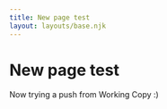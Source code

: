 ```yaml
---
title: New page test
layout: layouts/base.njk
---
```


# New page test

Now trying a push from Working Copy :)
